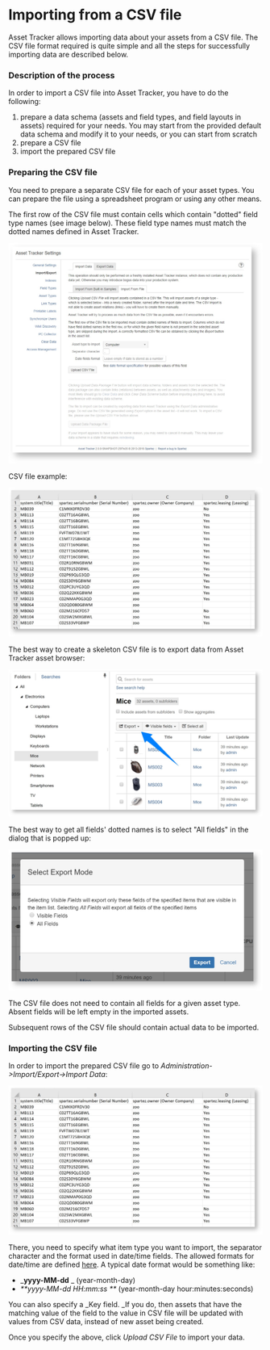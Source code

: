 # Importing from a CSV file

Asset Tracker allows importing data about your assets from a CSV file. The CSV file format required is quite simple and all the steps for successfully importing data are described below.

### Description of the process

In order to import a CSV file into Asset Tracker, you have to do the following:

1. prepare a data schema \(assets and field types, and field layouts in assets\)  required for your needs. You may start from the provided default data schema and modify it to your needs, or you can start from scratch
2. prepare a CSV file
3. import the prepared CSV file

### Preparing the CSV file

You need to prepare a separate CSV file for each of your asset types. You can prepare the file using a spreadsheet program or using any other means.

The first row of the CSV file must contain cells which contain "dotted" field type names \(see image below\). These field type names must match the dotted names defined in Asset Tracker.

![](../../.gitbook/assets/image%20%2843%29.png)



CSV file example:

![](../../.gitbook/assets/image%20%2836%29.png)



The best way to create a skeleton CSV file is to export data from Asset Tracker asset browser:

![](../../.gitbook/assets/image%20%2861%29.png)



The best way to get all fields' dotted names is to select "All fields" in the dialog that is popped up:

![](../../.gitbook/assets/image%20%2853%29.png)



The CSV file does not need to contain all fields for a given asset type. Absent fields will be left empty in the imported assets.

Subsequent rows of the CSV file should contain actual data to be imported.

### Importing the CSV file

In order to import the prepared CSV file go to _Administration-&gt;Import/Export-&gt;Import Data_:

![](../../.gitbook/assets/image%20%2828%29.png)

There, you need to specify what item type you want to import, the separator character and the format used in date/time fields. The allowed formats for date/time are defined [here](http://docs.oracle.com/javase/7/docs/api/java/text/SimpleDateFormat.html). A typical date format would be something like:

* _**yyyy-MM-dd**  _     \(year-month-day\)
* _**yyyy-MM-dd HH:mm:ss **_    \(year-month-day hour:minutes:seconds\)

You can also specify a _Key field. _If you do, then assets that have the matching value of the field to the value in CSV file will be updated with values from CSV data, instead of new asset being created.

Once you specify the above, click _Upload CSV File_ to import your data.


